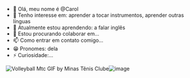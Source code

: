 * 👋 Olá, meu nome é @Carol
* 👀 Tenho interesse em: aprender a tocar instrumentos, aprender outras línguas 
* 🌱 Atualmente estou aprendendo: a falar inglês 
* 💞 Estou procurando colaborar em...
* 📫 Como entrar em contato comigo... 
* 😁 Pronomes: dela 
* ⚡️ Curiosidade:...


![]()
<img src="https://media4.giphy.com/media/v1.Y2lkPTc5MGI3NjExYXNzNGNvZXExb3BreWl5eGRwODNmazd1aW5qdmwybjQyeHlnc3FwNiZlcD12MV9pbnRlcm5hbF9naWZfYnlfaWQmY3Q9Zw/DYkSd3cZZFWAuiq1j3/giphy.gif" alt="Volleyball Mtc GIF by Minas Tênis Clube"/>![image](https://github.com/user-attachments/assets/650e6422-844d-4f5e-b1a8-ed37a835a406)
